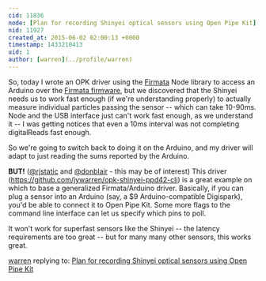 ```yaml
---
cid: 11836
node: [Plan for recording Shinyei optical sensors using Open Pipe Kit](../notes/mathew/06-01-2015/plan-for-recording-shinyei-optical-sensors-using-open-pipe-kit)
nid: 11927
created_at: 2015-06-02 02:00:13 +0000
timestamp: 1433210413
uid: 1
author: [warren](../profile/warren)
---
```


So, today I wrote an OPK driver using the [Firmata](https://github.com/jgautier/firmata) Node library to access an Arduino over the [Firmata firmware](http://firmata.org/wiki/Main_Page), but we discovered that the Shinyei needs us to work fast enough (if we're understanding properly) to actually measure individual particles passing the sensor -- which can take 10-90ms. Node and the USB interface just can't work fast enough, as we understand it -- I was getting notices that even a 10ms interval was not completing digitalReads fast enough. 

So we're going to switch back to doing it on the Arduino, and my driver will adapt to just reading the sums reported by the Arduino. 

**BUT!** ([@rjstatic](/profile/rjstatic) and [@donblair](/profile/donblair) - this may be of interest) This driver (https://github.com/jywarren/opk-shinyei-ppd42-cli) is a great example on which to base a generalized Firmata/Arduino driver. Basically, if you can plug a sensor into an Arduino (say, a $9 Arduino-compatible Digispark), you'd be able to connect it to Open Pipe Kit. Some more flags to the command line interface can let us specify which pins to poll. 

It won't work for superfast sensors like the Shinyei -- the latency requirements are too great -- but for many many other sensors, this works great.

[warren](../profile/warren) replying to: [Plan for recording Shinyei optical sensors using Open Pipe Kit](../notes/mathew/06-01-2015/plan-for-recording-shinyei-optical-sensors-using-open-pipe-kit)

